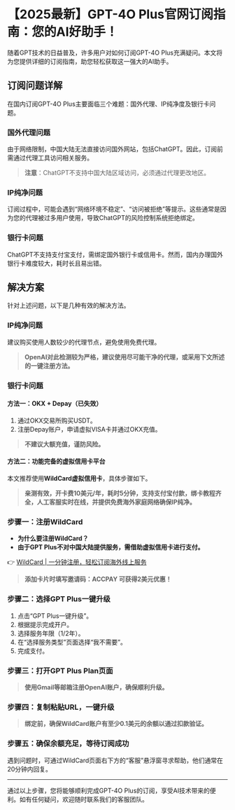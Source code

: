 # 【2025最新】GPT-4O Plus官网订阅指南：您的AI好助手！

随着GPT技术的日益普及，许多用户对如何订阅GPT-4O Plus充满疑问。本文将为您提供详细的订阅指南，助您轻松获取这一强大的AI助手。

## 订阅问题详解

在国内订阅GPT-4O Plus主要面临三个难题：国外代理、IP纯净度及银行卡问题。

### 国外代理问题

由于网络限制，中国大陆无法直接访问国外网站，包括ChatGPT。因此，订阅前需通过代理工具访问相关服务。

> **注意**：ChatGPT不支持中国大陆区域访问，必须通过代理更改地区。

### IP纯净问题

订阅过程中，可能会遇到“网络环境不稳定”、“访问被拒绝”等提示。这些通常是因为您的代理被过多用户使用，导致ChatGPT的风险控制系统拒绝绑定。

### 银行卡问题

ChatGPT不支持支付宝支付，需绑定国外银行卡或信用卡。然而，国内办理国外银行卡难度较大，耗时长且易出错。

## 解决方案

针对上述问题，以下是几种有效的解决方法。

### IP纯净问题

建议购买使用人数较少的代理节点，避免使用免费代理。

> **OpenAI对此检测较为严格，建议使用尽可能干净的代理，或采用下文所述的一键注册方法。**

### 银行卡问题

#### 方法一：OKX + Depay（已失效）

1. 通过OKX交易所购买USDT。
2. 注册Depay账户，申请虚拟VISA卡并通过OKX充值。

> **不建议大额充值，谨防风险。**

#### 方法二：功能完备的虚拟信用卡平台

本文推荐使用**WildCard虚拟信用卡**，具体步骤如下。

> **亲测有效，开卡费10美元/年，耗时5分钟，支持支付宝付款，绑卡教程齐全，人工客服实时在线，并提供免费海外家庭网络确保IP纯净。**

### 步骤一：注册WildCard

- **为什么要注册WildCard？**
- **由于GPT Plus不对中国大陆提供服务，需借助虚拟信用卡进行支付。**

👉 [WildCard | 一分钟注册，轻松订阅海外线上服务](https://bbtdd.com/WildCard)

> **添加卡片时填写邀请码：ACCPAY 可获得2美元优惠！**

### 步骤二：选择GPT Plus一键升级

1. 点击“GPT Plus一键升级”。
2. 根据提示完成开户。
3. 选择服务年限（1/2年）。
4. 在“选择服务类型”页面选择“我不需要”。
5. 完成支付。

### 步骤三：打开GPT Plus Plan页面

> **使用Gmail等邮箱注册OpenAI账户，确保顺利升级。**

### 步骤四：复制粘贴URL，一键升级

> **绑定前，确保WildCard账户有至少0.1美元的余额以通过扣款验证。**

### 步骤五：确保余额充足，等待订阅成功

遇到问题时，可通过WildCard页面右下方的“客服”悬浮窗寻求帮助，他们通常在20分钟内回复。

---

通过以上步骤，您将能够顺利完成GPT-4O Plus的订阅，享受AI技术带来的便利。如有任何疑问，欢迎随时联系我们的客服团队。